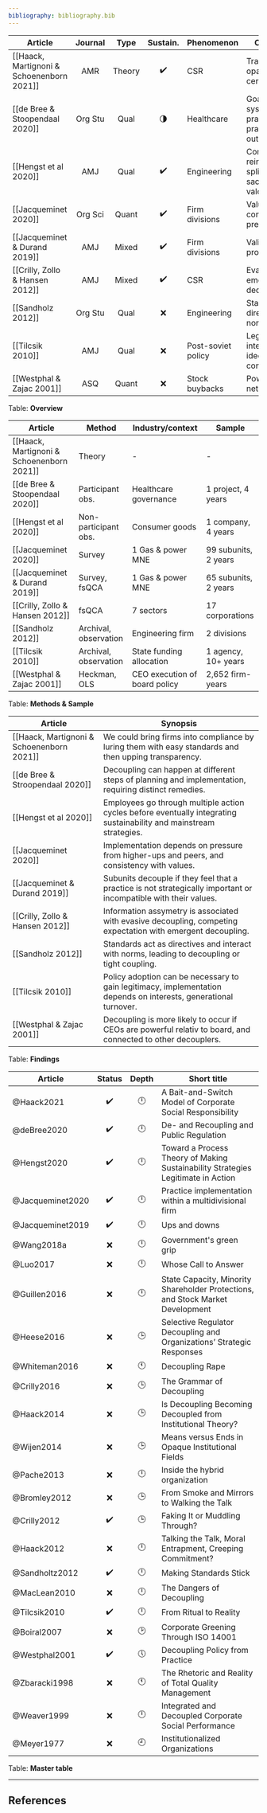 ```yaml
---
bibliography: bibliography.bib
---
```


Article                             |Journal| Type| Sustain.          | Phenomenon      | Concepts
------------------                  | :-:   | :-: | :-:               | ----------      | ---------------------------
[[Haack, Martignoni & Schoenenborn 2021]]|AMR|Theory|:heavy_check_mark:| CSR            | Transparency, opacity, ceremonial
[[de Bree & Stoopendaal 2020]]      |Org Stu| Qual|:last_quarter_moon:| Healthcare      | Goal-system, system-practice & practice-outcome dcpl.
[[Hengst et al 2020]]               | AMJ   | Qual| :heavy_check_mark:| Engineering     | Compromise, reinterprete, split, sacrifice, valorize 
[[Jacqueminet 2020]]                |Org Sci|Quant| :heavy_check_mark:|Firm divisions   | Value consistency, pressure
[[Jacqueminet & Durand 2019]]       | AMJ   |Mixed| :heavy_check_mark:|Firm divisions   | Validity, propriety
[[Crilly, Zollo & Hansen 2012]]     | AMJ   |Mixed| :heavy_check_mark:| CSR             | Evasive & emergent decoupling
[[Sandholz 2012]]                   |Org Stu| Qual| :x:               | Engineering     | Standards, directives & norms
[[Tilcsik 2010]]                    | AMJ   | Qual| :x:               |Post-soviet policy|Legitimacy, interests, ideology, control
[[Westphal & Zajac 2001]]           | ASQ   |Quant| :x:               |Stock buybacks   | Power, network ties
Table: **Overview**

Article                             | Method                | Industry/context          | Sample
------                              | ----                  | -----                     | ----
[[Haack, Martignoni & Schoenenborn 2021]]| Theory           | -                         | -
[[de Bree & Stoopendaal 2020]]      | Participant obs.      | Healthcare governance     | 1 project, 4 years
[[Hengst et al 2020]]              |Non-participant obs.    | Consumer goods            | 1 company, 4 years
[[Jacqueminet 2020]]                | Survey                | 1 Gas & power MNE         | 99 subunits, 2 years
[[Jacqueminet & Durand 2019]]       | Survey, fsQCA         | 1 Gas & power MNE         | 65 subunits, 2 years 
[[Crilly, Zollo & Hansen 2012]]     | fsQCA                 | 7 sectors                 | 17 corporations
[[Sandholz 2012]]                   | Archival, observation | Engineering firm          | 2 divisions
[[Tilcsik 2010]]                    | Archival, observation | State funding allocation  | 1 agency, 10+ years 
[[Westphal & Zajac 2001]]           | Heckman, OLS          |CEO execution of board policy|2,652 firm-years  
Table: **Methods & Sample**

Article                         | Synopsis
----                            | ----------------
[[Haack, Martignoni & Schoenenborn 2021]] | We could bring firms into compliance by luring them with easy standards and then upping transparency.
[[de Bree & Stroopendaal 2020]] | Decoupling can happen at different steps of planning and implementation, requiring distinct remedies.
[[Hengst et al 2020]]           | Employees go through multiple action cycles before eventually integrating sustainability and mainstream strategies.
[[Jacqueminet 2020]]            | Implementation depends on pressure from higher-ups and peers, and consistency with values.
[[Jacqueminet & Durand 2019]]   | Subunits decouple if they feel that a practice is not strategically important or incompatible with their values.
[[Crilly, Zollo & Hansen 2012]] | Information assymetry is associated with evasive decoupling, competing expectation with emergent decoupling.
[[Sandholz 2012]]               | Standards act as directives and interact with norms, leading to decoupling or tight coupling.
[[Tilcsik 2010]]                | Policy adoption can be necessary to gain legitimacy, implementation depends on interests, generational turnover.
[[Westphal & Zajac 2001]]       | Decoupling is more likely to occur if CEOs are powerful relativ to board, and connected to other decouplers.
Table: **Findings**

Article                 | Status           | Depth   | Short title
---------               | :-:              | :-:     | ----------------
@Haack2021              |:heavy_check_mark:|:clock12:| A Bait-and-Switch Model of Corporate Social Responsibility
@deBree2020             |:heavy_check_mark:|:clock12:| De- and Recoupling and Public Regulation 
@Hengst2020             |:heavy_check_mark:|:clock12:| Toward a Process Theory of Making Sustainability Strategies Legitimate in Action
@Jacqueminet2020        |:heavy_check_mark:|:clock12:| Practice implementation within a multidivisional firm
@Jacqueminet2019        |:heavy_check_mark:|:clock12:| Ups and downs
@Wang2018a              | :x:              |:clock12:| Government's green grip
@Luo2017                | :x:              |:clock12:| Whose Call to Answer
@Guillen2016            | :x:              |:clock12:| State Capacity, Minority Shareholder Protections, and Stock Market Development
@Heese2016              | :x:              |:clock3: | Selective Regulator Decoupling and Organizations’ Strategic Responses
@Whiteman2016           | :x:              |:clock11:| Decoupling Rape
@Crilly2016             | :x:              |:clock3: | The Grammar of Decoupling
@Haack2014              | :x:              |:clock3: | Is Decoupling Becoming Decoupled from Institutional Theory?
@Wijen2014              | :x:              |:clock3: | Means versus Ends in Opaque Institutional Fields
@Pache2013              | :x:              |:clock12:| Inside the hybrid organization
@Bromley2012            | :x:              |:clock3: | From Smoke and Mirrors to Walking the Talk
@Crilly2012             |:heavy_check_mark:|:clock3: | Faking It or Muddling Through?
@Haack2012              | :x:              |:clock12:| Talking the Talk, Moral Entrapment, Creeping Commitment?
@Sandholtz2012          |:heavy_check_mark:|:clock12:| Making Standards Stick
@MacLean2010            | :x:              |:clock12:| The Dangers of Decoupling
@Tilcsik2010            |:heavy_check_mark:|:clock12:| From Ritual to Reality
@Boiral2007             | :x:              |:clock2: | Corporate Greening Through ISO 14001
@Westphal2001           |:heavy_check_mark:|:clock5: | Decoupling Policy from Practice
@Zbaracki1998           | :x:              |:clock11:| The Rhetoric and Reality of Total Quality Management
@Weaver1999             | :x:              |:clock12:| Integrated and Decoupled Corporate Social Performance
@Meyer1977              | :x:              |:clock9: | Institutionalized Organizations
Table: **Master table**

---

## References